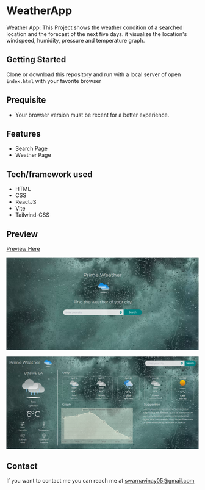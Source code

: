 # WeatherApp

Weather App: This Project shows the weather condition of a searched location and the forecast of the next five days. it visualize the location's windspeed, humidity, pressure and temperature graph.

## Getting Started

Clone or download this repository and run with a local server of open `index.html` with your favorite browser

## Prequisite

- Your browser version must be recent for a better experience.

## Features

- Search Page
- Weather Page

## Tech/framework used

- HTML
- CSS
- ReactJS
- Vite
- Tailwind-CSS

## Preview

[Preview Here](https://weather-app-pi-swar.app)

![screenshot](./public/image/snip.png)

![screenshot](./public/image/snip2.png)

## Contact

If you want to contact me you can reach me at
swarnavinay05@gmail.com




